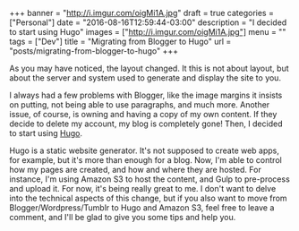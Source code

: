 +++
banner = "http://i.imgur.com/oigMi1A.jpg"
draft = true
categories = ["Personal"]
date = "2016-08-16T12:59:44-03:00"
description = "I decided to start using Hugo"
images = ["http://i.imgur.com/oigMi1A.jpg"]
menu = ""
tags = ["Dev"]
title = "Migrating from Blogger to Hugo"
url = "posts/migrating-from-blogger-to-hugo"
+++

As you may have noticed, the layout changed. It this is not about layout, but about the server and system used to 
generate and display the site to you.

<!--more-->

I always had a few problems with Blogger, like the image margins it insists on putting, not being able to use paragraphs, 
and much more. Another issue, of course, is owning and having a copy of my own content. 
If they decide to delete my account, my blog is completely gone! Then, I decided to start using [Hugo](https://gohugo.io/).

Hugo is a static website generator. It's not supposed to create web apps, for example, 
but it's more than enough for a blog. Now, I'm able to control how my pages are created, 
and how and where they are hosted. For instance, I'm using Amazon S3 to host the content, 
and Gulp to pre-process and upload it. For now, it's being really great to me. I don't want to delve into the 
technical aspects of this change, but if you also want to move from Blogger/Wordpress/Tumblr to Hugo and Amazon S3, 
feel free to leave a comment, and I'll be glad to give you some tips and help you.
